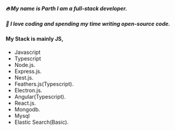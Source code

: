 
##### 🔥 My name is Parth I am a full-stack developer.
##### 🙏 I love coding and spending my time writing open-source code. 

#### My Stack is mainly JS,

- Javascript
- Typescript
- Node.js.
- Express.js.
- Nest.js. 
- Feathers.js(Typescript).
- Electron.js.
- Angular(Typescript).
- React.js.
- Mongodb.
- Mysql
- Elastic Search(Basic).
